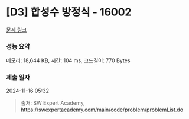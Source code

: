 # [D3] 합성수 방정식 - 16002 

[문제 링크](https://swexpertacademy.com/main/code/problem/problemDetail.do?contestProbId=AYYAGCNKPgIDFARc) 

### 성능 요약

메모리: 18,644 KB, 시간: 104 ms, 코드길이: 770 Bytes

### 제출 일자

2024-11-16 05:32



> 출처: SW Expert Academy, https://swexpertacademy.com/main/code/problem/problemList.do